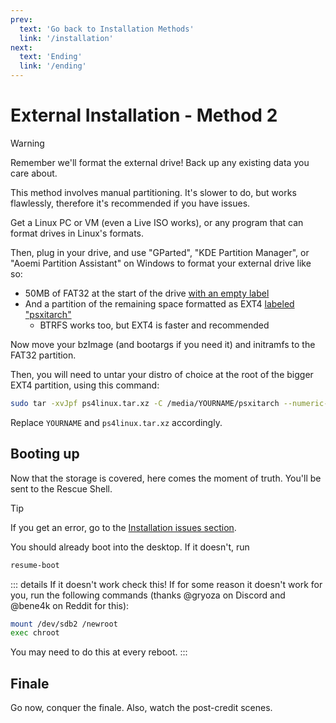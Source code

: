 ```yaml
---
prev:
  text: 'Go back to Installation Methods'
  link: '/installation'
next:
  text: 'Ending'
  link: '/ending'
---
```


# External Installation - Method 2
> [!WARNING]
> Remember we'll format the external drive!
> Back up any existing data you care about.


This method involves manual partitioning. It's slower to do, but works flawlessly, therefore it's recommended if you have issues.

Get a Linux PC or VM (even a Live ISO works), or any program that can format drives in Linux's formats.

Then, plug in your drive, and use "GParted", "KDE Partition Manager", or "Aoemi Partition Assistant" on Windows to format your external drive like so:
- 50MB of FAT32 at the start of the drive <u>with an empty label</u>
- And a partition of the remaining space formatted as EXT4 <u>labeled "psxitarch"</u>
	- BTRFS works too, but EXT4 is faster and recommended

Now move your bzImage (and bootargs if you need it) and initramfs to the FAT32 partition.

Then, you will need to untar your distro of choice at the root of the bigger EXT4 partition, using this command:
```bash
sudo tar -xvJpf ps4linux.tar.xz -C /media/YOURNAME/psxitarch --numeric-owner
```

Replace `YOURNAME` and `ps4linux.tar.xz` accordingly.

<!--@include: ./_includes/payloads.md-->
## Booting up
Now that the storage is covered, here comes the moment of truth. You'll be sent to the Rescue Shell.

> [!TIP]
> If you get an error, go to the [Installation issues section](issues#installation-issues).

You should already boot into the desktop. If it doesn't, run
```bash
resume-boot
```

<!--@include: ./_includes/resume-boot-warning.md-->

::: details If it doesn't work check this!
If for some reason it doesn't work for you, run the following commands (thanks @gryoza on Discord and @bene4k on Reddit for this):
```bash
mount /dev/sdb2 /newroot
exec chroot
```
You may need to do this at every reboot.
:::
## Finale
Go now, conquer the finale. Also, watch the post-credit scenes.
